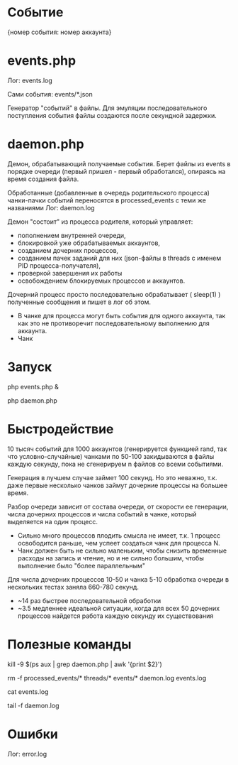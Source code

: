 # Событие
{номер события: номер аккаунта}

# events.php
Лог: events.log

Сами события: events/*.json

Генератор "событий" в файлы. Для эмуляции последовательного поступления события файлы создаются после секундной задержки.

# daemon.php
Демон, обрабатывающий получаемые события. Берет файлы из events в порядке очереди (первый пришел - первый обработался), опираясь на время создания файла.

Обработанные (добавленные в очередь родительского процесса) чанки-пачки событий переносятся в processed_events с теми же названиями
Лог: daemon.log

Демон "состоит" из процесса родителя, который управляет:

- пополнением внутренней очереди, 
- блокировкой уже обрабатываемых аккаунтов, 
- созданием дочерних процессов, 
- созданием пачек заданий для них (json-файлы в threads с именем PID процесса-получателя), 
- проверкой завершения их работы 
- освобождением блокируемых процессов и аккаунтов.

Дочерний процесс просто последовательно обрабатывает ( sleep(1) ) полученные сообщения и пишет в лог об этом.

- В чанке для процесса могут быть события для одного аккаунта, так как это не противоречит последовательному выполнению для аккаунта.
- Чанк 

# Запуск

php events.php &

php daemon.php

# Быстродействие

10 тысяч событий  для 1000 аккаунтов (генерируется функцией rand, так что условно-случайные) чанками по 50-100 закидываются в файлы каждую секунду, пока не сгенерируем n файлов со всеми событиями.

Генерация в лучшем случае займет 100 секунд. Но это неважно, т.к. даже первые несколько чанков займут дочерние процессы на большее время.

Разбор очереди зависит от состава очереди, от скорости ее генерации, числа дочерних процессов и числа событий в чанке, который выделяется на один процесс.

- Сильно много процессов плодить смысла не имеет, т.к. 1 процесс освободится раньше, чем успеет создаться чанк для процесса N.
- Чанк должен быть не сильно маленьким, чтобы снизить временные расходы на запись и чтение, но и не сильно большим, чтобы выполнение было "более параллельным"

Для числа дочерних процессов 10-50 и чанка 5-10 обработка очереди в нескольких тестах заняла 660-780 секунд.

- ~14 раз быстрее последовательной обработки
- ~3.5 медленнее идеальной ситуации, когда для всех 50 дочерних процессов найдется работа каждую секунду их существования

# Полезные команды

kill -9  $(ps aux | grep daemon.php | awk '{print $2}')

rm -f processed_events/* threads/* events/* daemon.log events.log

cat events.log

tail -f daemon.log

# Ошибки

Лог: error.log
